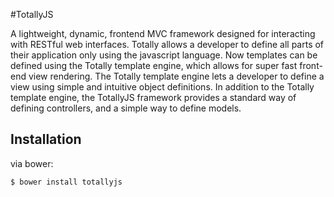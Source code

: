 #TotallyJS

A lightweight, dynamic, frontend MVC framework designed for interacting with RESTful web interfaces. Totally allows a developer to define all parts of their application only using the javascript language. Now templates can be defined using the Totally template engine, which allows for super fast front-end view rendering. The Totally template engine lets a developer to define a view using simple and intuitive object definitions. In addition to the Totally template engine, the TotallyJS framework provides a standard way of defining controllers, and a simple way to define models. 


## Installation

via bower:

```bash
$ bower install totallyjs
```
